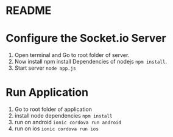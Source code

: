 # README #

# Configure the Socket.io Server #

1. Open terminal and Go to root folder of server.
2. Now install npm install Dependencies of nodejs `npm install`.
3. Start server `node app.js`

# Run Application #
1. Go to root folder of application
2. install node dependencies `npm install`
3. run on android `ionic cordova run android`
4. run on ios `ionic cordova run ios`